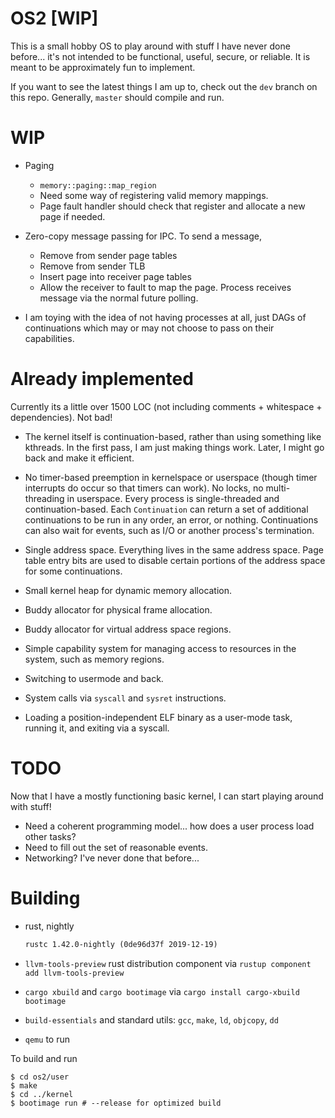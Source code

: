 # OS2 [WIP]

This is a small hobby OS to play around with stuff I have never done before...
it's not intended to be functional, useful, secure, or reliable. It is meant to
be approximately fun to implement.

If you want to see the latest things I am up to, check out the `dev` branch on
this repo. Generally, `master` should compile and run.

# WIP

- Paging
    - `memory::paging::map_region`
    - Need some way of registering valid memory mappings.
    - Page fault handler should check that register and allocate a new page if needed.

- Zero-copy message passing for IPC. To send a message,
    - Remove from sender page tables
    - Remove from sender TLB
    - Insert page into receiver page tables
    - Allow the receiver to fault to map the page. Process receives message via
      the normal future polling.

- I am toying with the idea of not having processes at all, just DAGs of
  continuations which may or may not choose to pass on their capabilities.

# Already implemented

Currently its a little over 1500 LOC (not including comments + whitespace +
dependencies). Not bad!

- The kernel itself is continuation-based, rather than using something like
  kthreads. In the first pass, I am just making things work. Later, I might
  go back and make it efficient.

- No timer-based preemption in kernelspace or userspace (though timer
  interrupts do occur so that timers can work). No locks, no multi-threading in
  userspace. Every process is single-threaded and continuation-based. Each
  `Continuation` can return a set of additional continuations to be run in any
  order, an error, or nothing. Continuations can also wait for events, such as
  I/O or another process's termination.

- Single address space. Everything lives in the same address space. Page table
  entry bits are used to disable certain portions of the address space for some
  continuations.

- Small kernel heap for dynamic memory allocation.

- Buddy allocator for physical frame allocation.

- Buddy allocator for virtual address space regions.

- Simple capability system for managing access to resources in the system, such
  as memory regions.

- Switching to usermode and back.

- System calls via `syscall` and `sysret` instructions.

- Loading a position-independent ELF binary as a user-mode task, running it,
  and exiting via a syscall.

# TODO

Now that I have a mostly functioning basic kernel, I can start playing around
with stuff!

- Need a coherent programming model... how does a user process load other tasks?
- Need to fill out the set of reasonable events.
- Networking? I've never done that before...

# Building

- rust, nightly

  ```txt
  rustc 1.42.0-nightly (0de96d37f 2019-12-19)
  ```

- `llvm-tools-preview` rust distribution component via `rustup component add llvm-tools-preview`

- `cargo xbuild` and `cargo bootimage` via `cargo install cargo-xbuild bootimage`

- `build-essentials` and standard utils: `gcc`, `make`, `ld`, `objcopy`, `dd`

- `qemu` to run

To build and run
```console
$ cd os2/user
$ make
$ cd ../kernel
$ bootimage run # --release for optimized build
```
